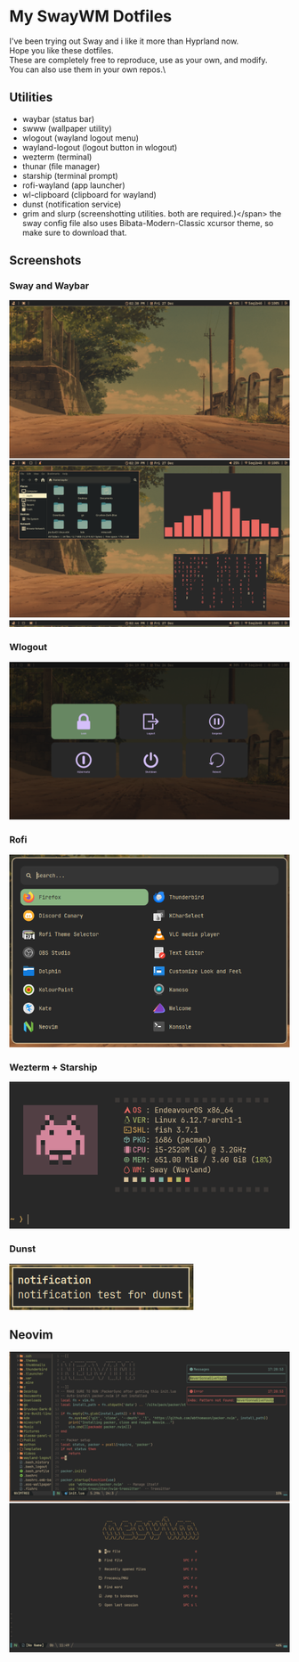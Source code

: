 # My SwayWM Dotfiles
I've been trying out Sway and i like it more than Hyprland now.\
Hope you like these dotfiles.\
These are completely free to reproduce, use as your own, and modify.\
You can also use them in your own repos.\
## Utilities
- waybar (status bar)</span>
- swww (wallpaper utility)</span>
- wlogout (wayland logout menu)</span>
- wayland-logout (logout button in wlogout)</span>
- wezterm (terminal)</span>
- thunar (file manager)</span>
- starship (terminal prompt)
- rofi-wayland (app launcher)
- wl-clipboard (clipboard for wayland)
- dunst (notification service)</span>
- grim and slurp (screenshotting utilities. both are required.)\</span>
the sway config file also uses Bibata-Modern-Classic xcursor theme, so make sure to download that.
## Screenshots
### Sway and Waybar
<img src="assets/sway1.png">

<img src="assets/swaywm1.png">

<img src="assets/waybar.png">

### Wlogout

<img src="assets/wlogout.png">

### Rofi

<img src="assets/rofi.png">

### Wezterm + Starship

<img src="assets/wezterm.png">

### Dunst

<img src="assets/dunst.png">

## Neovim

<img src="assets/nvim.png">

<img src="assets/neovim.png">
